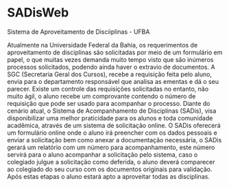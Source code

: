 SADisWeb
=====

Sistema de Aproveitamento de Disciiplinas - UFBA

Atualmente na Universidade Federal da Bahia, os requerimentos de aproveitamento de disciplinas são solicitadas por meio de um formulário em papel, o que muitas vezes demanda muito tempo visto que são inúmeros processos solicitados, podendo ainda haver o extravio de documentos. A SGC (Secretaria Geral dos Cursos), recebe a requisição feita pelo aluno, envia para o departamento responsável que analisa as ementas e dá o seu parecer. Existe um controle das requisições solicitadas no entanto, não muito ágil, o aluno recebe um comprovante contendo o número de requisição que pode ser usado para acompanhar o processo. Diante do cenário atual, o Sistema de Acompanhamento de Disciplinas (SADis), visa disponibilizar uma melhor praticidade para os alunos e toda comunidade acadêmica, através de um sistema de solicitação online. O SADis oferecerá um formulário online onde o aluno irá preencher com os dados pessoais e enviar a solicitação bem como anexar a documentação necessária, o SADis gerará um relatório com um número para acompanhamento, este número servirá para o aluno acompanhar a solicitação pelo sistema, caso o colegiado julgue a solicitação como deferida, o aluno deverá comparecer ao colegiado do seu curso com os documentos originais para validação.
Após estas etapas o aluno estará apto a aproveitar todas as disciplinas.
